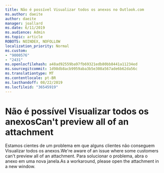 ```yaml
---
title: Não é possível Visualizar todos os anexos no Outlook.com
ms.author: daeite
author: daeite
manager: joallard
ms.date: 6/11/2019
ms.audience: Admin
ms.topic: article
ROBOTS: NOINDEX, NOFOLLOW
localization_priority: Normal
ms.custom:
- "9000576"
- "2431"
ms.openlocfilehash: a48ad92559ba97fb69321edb80bb8441a11234ed
ms.sourcegitcommit: 1d98db8acb9959aba3b5e308a567ade6b62da56c
ms.translationtype: MT
ms.contentlocale: pt-BR
ms.lasthandoff: 08/22/2019
ms.locfileid: "36545919"
---
```

# <a name="cant-preview-all-of-an-attachment"></a><span data-ttu-id="9542e-102">Não é possível Visualizar todos os anexos</span><span class="sxs-lookup"><span data-stu-id="9542e-102">Can't preview all of an attachment</span></span>

<span data-ttu-id="9542e-103">Estamos cientes de um problema em que alguns clientes não conseguem Visualizar todos os anexos.</span><span class="sxs-lookup"><span data-stu-id="9542e-103">We're aware of an issue where some customers can't preview all of an attachment.</span></span> <span data-ttu-id="9542e-104">Para solucionar o problema, abra o anexo em uma nova janela.</span><span class="sxs-lookup"><span data-stu-id="9542e-104">As a workaround, please open the attachment in a new window.</span></span>